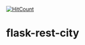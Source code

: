 [![HitCount](http://hits.dwyl.io/teamtact/https://github.com/teamtact/flask-rest-city.svg)](http://hits.dwyl.io/teamtact/https://github.com/teamtact/flask-rest-city)

# flask-rest-city
